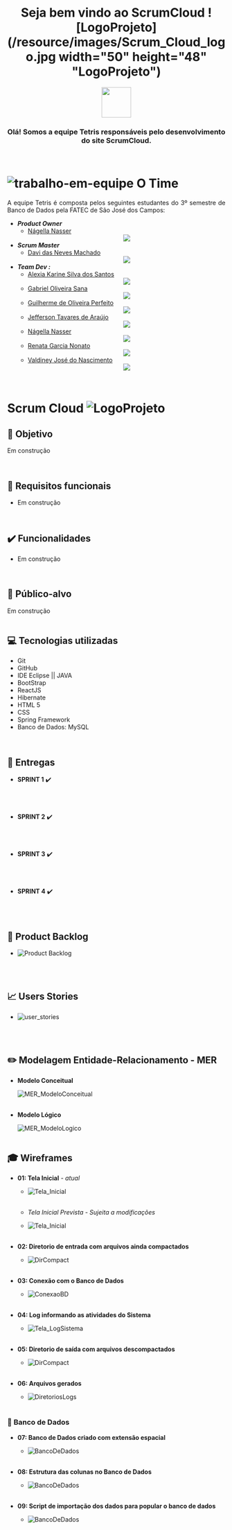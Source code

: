 ﻿<div style = "text-align:center">

# Seja bem vindo ao ScrumCloud ![LogoProjeto](/resource/images/Scrum_Cloud_logo.jpg  width="50" height="48" "LogoProjeto")
<img src="/resource/images/Scrum_Cloud_logo.jpg" width="68" height="70">

</div>
<div style="text-align:center">

### Olá! Somos a equipe Tetris responsáveis pelo desenvolvimento do site ScrumCloud.

</div>
<br>

# ![trabalho-em-equipe](https://user-images.githubusercontent.com/81206214/120873313-f65cf780-c577-11eb-8ba2-15d1925c0e4b.png)   O Time 
<div class="time" style= "text-align:justify">
A equipe Tetris é composta pelos seguintes estudantes do 3º semestre de Banco de Dados pela FATEC de São José dos Campos:

- ***Product Owner***
  - [Nágella Nasser](https://github.com/nagellanasser) [<center><img src="https://github.com/equipe-tetris/scrum-cloud-backend/blob/master/resource/images/linkedin.png" /></center>](https://www.linkedin.com/in/nagellanasser/)  
- ***Scrum Master***
  - [Davi das Neves Machado](https://github.com/machadondavi) [<center><img src="https://github.com/equipe-tetris/scrum-cloud-backend/blob/master/resource/images/linkedin.png" /></center>](https://www.linkedin.com/in/davinevesmachado/)
- ***Team Dev :***
  - [Alexia Karine Silva dos Santos](https://github.com/alexiakarine) [<center><img src="https://github.com/equipe-tetris/scrum-cloud-backend/blob/master/resource/images/linkedin.png" /></center>](https://www.linkedin.com/in/alexia-karine-silva-5b0a79116/)
  - [Gabriel Oliveira Sana](https://github.com/gabsana) [<center><img src="https://github.com/equipe-tetris/scrum-cloud-backend/blob/master/resource/images/linkedin.png" /></center>](https://www.linkedin.com/in/gabriel-sana-ba91a4147/)
  - [Guilherme de Oliveira Perfeito](https://github.com/guitambau) [<center><img src="https://github.com/equipe-tetris/scrum-cloud-backend/blob/master/resource/images/linkedin.png" /></center>](https://www.linkedin.com/in/marcos-francisco-411800201)
  - [Jefferson Tavares de Araújo](https://github.com/jefferson-tavares-araujo) [<center><img src="https://github.com/equipe-tetris/scrum-cloud-backend/blob/master/resource/images/linkedin.png" /></center>](https://www.linkedin.com/in/jeffersontavaresaraujo/)
  - [Nágella Nasser](https://github.com/nagellanasser) [<center><img src="https://github.com/equipe-tetris/scrum-cloud-backend/blob/master/resource/images/linkedin.png" /></center>](https://www.linkedin.com/in/nagellanasser/)
  - [Renata Garcia Nonato](https://github.com/RenataGarciaNonato) [<center><img src="https://github.com/equipe-tetris/scrum-cloud-backend/blob/master/resource/images/linkedin.png" /></center>](https://www.linkedin.com/mwlite/in/renata-garcia-2a84821b7)
  - [Valdiney José do Nascimento](https://github.com/Valdineynascimento) [<center><img src="https://github.com/equipe-tetris/scrum-cloud-backend/blob/master/resource/images/linkedin.png" /></center>](https://www.linkedin.com/in/valdiney-jos%C3%A9-do-nascimento-68a136214/)
</div>
<br>

#  Scrum Cloud ![LogoProjeto](/resource/images/Scrum_Cloud_logo.jpg "LogoProjeto")

## :dart: Objetivo  
Em construção
</div>
<br>

## :pencil: Requisitos funcionais 

- Em construção
  
<br>

## :heavy_check_mark: Funcionalidades 

- Em construção 
<br>

## :dart: Público-alvo 

<div class="publico-alvo" style= "text-align:justify">
Em construção
</div>
<br>

## :computer: Tecnologias utilizadas 
<div class="tecnologias" style= "text-align:justify">

- Git
- GitHub
- IDE Eclipse || JAVA
- BootStrap
- ReactJS
- Hibernate
- HTML 5
- CSS
- Spring Framework
- Banco de Dados: MySQL 

</div>
<br>

## :email: Entregas 
<div class="sprints" style= "text-align:justify">

- **SPRINT 1** :heavy_check_mark:
  

<br><br>  

- **SPRINT 2** :heavy_check_mark:
  


<br><br>

- **SPRINT 3** :heavy_check_mark:
  


<br><br> 

- **SPRINT 4** :heavy_check_mark:
  


<br><br> 
</div>

## :page_with_curl: Product Backlog  
<div class="users-stories" style= "text-align:justify">

- ![Product Backlog](./resource/images/ "Backlog - Necessidades do Cliente")
<br>  
</div>
<br>

## :chart_with_upwards_trend: Users Stories 
<div class="users-stories" style= "text-align:justify">

- ![user_stories](https://user-images.githubusercontent.com/81206214/120247320-766a2100-c249-11eb-8946-7060f9ae8fa8.jpg)

<br>  
</div>
<br>

## :pencil2: Modelagem Entidade-Relacionamento - MER 
<div class="mer" style= "text-align:justify">

- **Modelo Conceitual**
  
   ![MER_ModeloConceitual](./resource/images/ "MER_Conceitual_ConsultCAR")
<br><br>

- **Modelo Lógico**
  
   ![MER_ModeloLogico](./resource/images/ "MER_Lógico_ConsultCAR")
<br><br>
</div>

## :mortar_board: Wireframes 
<div class="wireframes" style= "text-align:justify">

- **01: Tela Inicial** *- atual*
  - ![Tela_Inicial](./resource/images/telas/aplicacao/Wireframe_telaPrincipal.jpeg "Tela Inicial Protótipo ConsultCAR")
<br><br>

  - *Tela Inicial Prevista - Sujeita a modificações* 
  - ![Tela_Inicial](./resource/images/frame_consultcar.png "Tela do Software ConsultCar")
<br><br>

- **02: Diretorio de entrada com arquivos ainda compactados**
  - ![DirCompact](./resource/images/telas/aplicacao/Wireframe_telaDirEntrada.arqComp.jpeg "Diretório com arquivos ainda compactados ConsultCAR")
<br><br>

- **03: Conexão com o Banco de Dados**
  - ![ConexaoBD](./resource/images/telas/aplicacao/Wireframe_telaConexaoBemSucedida.jpeg "Tela de confirmação de conexão com banco de dados ConsultCAR")
<br><br>

- **04: Log informando as atividades do Sistema**
  - ![Tela_LogSistema](./resource/images/telas/aplicacao/Wireframe_telaLog.jpeg "Tela de logs das atividades do Sistema ConsultCAR")
<br><br>

- **05: Diretorio de saída com arquivos descompactados**
  - ![DirCompact](./resource/images/telas/aplicacao/Wireframe_telaDirSaida.arqDescomp.jpeg "Diretório com arquivos descompactados ConsultCAR")
<br><br>

- **06: Arquivos gerados**
  - ![DiretoriosLogs](./resource/images/telas/aplicacao/Wireframe_telaArqLogGerados.jpeg "Diretório de arquivos gerados ConsultCAR")
<br><br>

### :newspaper: **Banco de Dados** 
- **07: Banco de Dados criado com extensão espacial**
  - ![BancoDeDados](./resource/images/telas/bancoDeDados/Wireframe_BD.jpeg "Banco de Dados criado ConsultCAR")
<br><br>

- **08: Estrutura das colunas no Banco de Dados** 
  - ![BancoDeDados](./resource/images/telas/bancoDeDados/Wireframe_ColunasBD.jpeg "Banco de Dados estrutura colunas ConsultCAR")
<br><br>

- **09: Script de importação dos dados para popular o banco de dados**
  - ![BancoDeDados](./resource/images/telas/bancoDeDados/Wireframe_CodigoBD.jpeg "Banco de Dados parte do script ConsultCAR")
<br><br>

</div>

<br>
<!--
## Tela do Software :pager:
<div class="Modelo Conceitual" style= "text-align:justify">
 
<!-- ![Tela do Software](/resource/images/frame_consultcar.png "Tela do Software ConsultCar")

<br>  
</div>
<br>
-->


